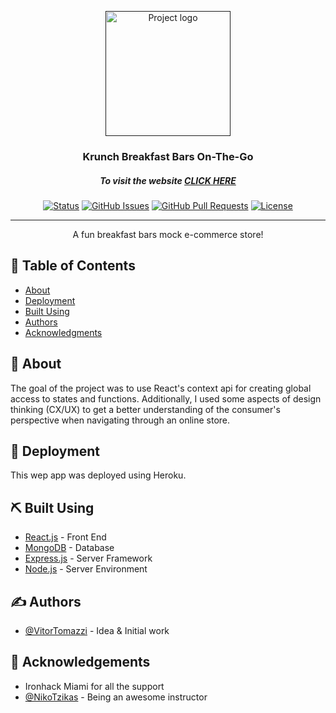 <p align="center">
  <a href="" rel="noopener">
 <img width=200px height=200px src="https://i.imgur.com/6wj0hh6.jpg" alt="Project logo"></a>
</p>

<h3 align="center">Krunch Breakfast Bars On-The-Go</h3>
<h5 align="center">To visit the website <a href="https://krunch-cereal-glue.herokuapp.com/">CLICK HERE</a></h5>
<div align="center">

  [![Status](https://img.shields.io/badge/status-active-success.svg)]() 
  [![GitHub Issues](https://img.shields.io/github/issues/kylelobo/The-Documentation-Compendium.svg)](https://github.com/kylelobo/The-Documentation-Compendium/issues)
  [![GitHub Pull Requests](https://img.shields.io/github/issues-pr/kylelobo/The-Documentation-Compendium.svg)](https://github.com/kylelobo/The-Documentation-Compendium/pulls)
  [![License](https://img.shields.io/badge/license-MIT-blue.svg)](/LICENSE)

</div>

---

<p align="center"> A fun breakfast bars mock e-commerce store!
    <br> 
</p>


## 📝 Table of Contents
- [About](#about)
- [Deployment](#deployment)
- [Built Using](#built_using)
- [Authors](#authors)
- [Acknowledgments](#acknowledgement)

## 🧐 About <a name = "about"></a>
The goal of the project was to use React's context api for creating global access to states and functions. Additionally, I used some aspects of design thinking (CX/UX) to get a better understanding of the consumer's perspective when navigating through an online store.



## 🚀 Deployment <a name = "deployment"></a>
This wep app was deployed using Heroku.

## ⛏️ Built Using <a name = "built_using"></a>
- [React.js](https://reactjs.org/) - Front End
- [MongoDB](https://www.mongodb.com/) - Database
- [Express.js](https://expressjs.com/) - Server Framework
- [Node.js](https://nodejs.org/en/) - Server Environment

## ✍️ Authors <a name = "authors"></a>
- [@VitorTomazzi](https://github.com/VitorTomazzi) - Idea & Initial work


## 🎉 Acknowledgements <a name = "acknowledgement"></a>
- Ironhack Miami for all the support
- [@NikoTzikas](https://github.com/Tzikas) - Being an awesome instructor

